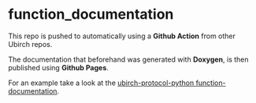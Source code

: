 # function_documentation

This repo is pushed to automatically using a **Github Action** from other Ubirch repos.

The documentation that beforehand was generated with **Doxygen**, is then published using **Github Pages**.

For an example take a look at the [ubirch-protocol-python function-documentation](http://developer.ubirch.com/function_documentation/ubirch-protocol-python/).
